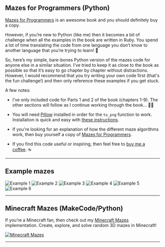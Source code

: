 ## Mazes for Programmers (Python)

[Mazes for Programmers](http://www.mazesforprogrammers.com) is an awesome book and you should definitely buy a copy. 

However, if you’re new to Python (like me) then it becomes a bit of challenge when all the examples in the book are written in Ruby. You spend a lot of time translating the code from one language you don’t know to another language that you’re trying to learn! 🙇

So, here’s my simple, bare-bones Python version of the mazes code for anyone else in a similar situation. I’ve tried to keep it as close to the book as possible so that it’s easy to go chapter by chapter without distractions. However, I would recommend that you try writing your own code first (that's the fun challenge!) and then only reference these examples if you get stuck.

A few notes: 

* I’ve only included code for Parts 1 and 2 of the book (chapters 1-9). The other sections will follow as I continue working through the book… 🧑‍💻

* You will need [Pillow](https://pillow.readthedocs.io/en/stable/) installed in order for the `to_png` function to work. Installation is quick and easy with [these instructions](https://pillow.readthedocs.io/en/stable/installation.html).

* If you're looking for an explanation of how the different maze algorithms work, then buy yourself a copy of [Mazes for Programmers](http://www.mazesforprogrammers.com).

* If you find this code useful or inspiring, then feel free to [buy me a coffee](https://www.buymeacoffee.com/crux). ☕️

***

## Example mazes

![Example 1](https://user-images.githubusercontent.com/88885429/147467420-0cc32401-72dd-4af8-983a-20888b38e7f4.png)
![Example 2](https://user-images.githubusercontent.com/88885429/147467424-f1392750-56f7-4226-b7ec-a3912ba504c6.png)
![Example 3](https://user-images.githubusercontent.com/88885429/147467426-62685783-2165-4124-8486-f3a8b458b809.png)
![Example 4](https://user-images.githubusercontent.com/88885429/147467430-44935dd0-e34f-4828-b160-fa7f34a73a2e.png)
![Example 5](https://user-images.githubusercontent.com/88885429/147467431-edea1700-2198-4d7f-8fbd-127844905f0b.png)
![Example 6](https://user-images.githubusercontent.com/88885429/147467433-3d1bcdfa-0d8e-4382-85a5-76d551100f2b.png)

***

## Minecraft Mazes (MakeCode/Python)

If you’re a Minecraft fan, then check out my [Minecraft Mazes](https://github.com/crux888/minecraft-mazes-makecode) implementation. Create, explore, and solve random 3D mazes in Minecraft!

[![Minecraft Mazes](https://user-images.githubusercontent.com/88885429/145673312-385e35b2-b531-495c-b665-0cf8a4a3be4c.png)](https://youtu.be/dIAoOc1XKLQ)

***
